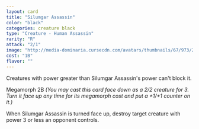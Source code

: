 ```yaml
---
layout: card
title: "Silumgar Assassin"
color: "black"
categories: creature black
type: "Creature - Human Assassin"
rarity: "R"
attack: "2/1"
image: "http://media-dominaria.cursecdn.com/avatars/thumbnails/67/973/200/283/635610736486983937.png"
cost: "1B"
flavor: ""
---
```


Creatures with power greater than Silumgar Assassin's power can't block it.

Megamorph <span class="tip mana-icon mana-colorless-02" title="2 Colorless Mana">2</span><span class="tip mana-icon mana-black" title="1 Black Mana">B</span> <em>(You may cast this card face down as a 2/2 creature for 3. Turn it face up any time for its megamorph cost and put a +1/+1 counter on it.)</em>

When Silumgar Assassin is turned face up, destroy target creature with power 3 or less an opponent controls.
